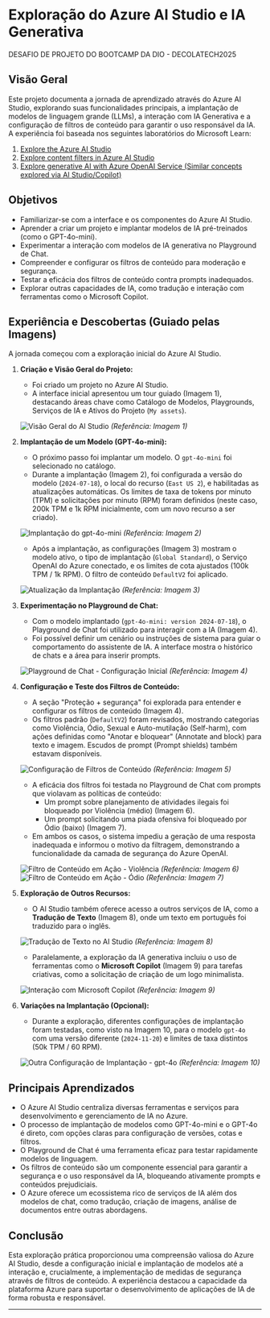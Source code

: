 # Exploração do Azure AI Studio e IA Generativa
DESAFIO DE PROJETO DO BOOTCAMP DA DIO - DECOLATECH2025
## Visão Geral

Este projeto documenta a jornada de aprendizado através do Azure AI Studio, explorando suas funcionalidades principais, a implantação de modelos de linguagem grande (LLMs), a interação com IA Generativa e a configuração de filtros de conteúdo para garantir o uso responsável da IA. A experiência foi baseada nos seguintes laboratórios do Microsoft Learn:

1.  [Explore the Azure AI Studio](https://microsoftlearning.github.io/mslearn-ai-studio/Instructions/01-Explore-ai-studio.html)
2.  [Explore content filters in Azure AI Studio](https://microsoftlearning.github.io/mslearn-ai-studio/Instructions/06-Explore-content-filters.html)
3.  [Explore generative AI with Azure OpenAI Service (Similar concepts explored via AI Studio/Copilot)](https://microsoftlearning.github.io/mslearn-ai-fundamentals/Instructions/Labs/12-generative-ai.html)

## Objetivos

*   Familiarizar-se com a interface e os componentes do Azure AI Studio.
*   Aprender a criar um projeto e implantar modelos de IA pré-treinados (como o GPT-4o-mini).
*   Experimentar a interação com modelos de IA generativa no Playground de Chat.
*   Compreender e configurar os filtros de conteúdo para moderação e segurança.
*   Testar a eficácia dos filtros de conteúdo contra prompts inadequados.
*   Explorar outras capacidades de IA, como tradução e interação com ferramentas como o Microsoft Copilot.

## Experiência e Descobertas (Guiado pelas Imagens)

A jornada começou com a exploração inicial do Azure AI Studio.

1.  **Criação e Visão Geral do Projeto:**
    *   Foi criado um projeto no Azure AI Studio.
    *   A interface inicial apresentou um tour guiado (Imagem 1), destacando áreas chave como Catálogo de Modelos, Playgrounds, Serviços de IA e Ativos do Projeto (`My assets`).

    ![Visão Geral do AI Studio](images/image_2.png) _(Referência: Imagem 1)_

2.  **Implantação de um Modelo (GPT-4o-mini):**
    *   O próximo passo foi implantar um modelo. O `gpt-4o-mini` foi selecionado no catálogo.
    *   Durante a implantação (Imagem 2), foi configurada a versão do modelo (`2024-07-18`), o local do recurso (`East US 2`), e habilitadas as atualizações automáticas. Os limites de taxa de tokens por minuto (TPM) e solicitações por minuto (RPM) foram definidos (neste caso, 200k TPM e 1k RPM inicialmente, com um novo recurso a ser criado).

    ![Implantação do gpt-4o-mini](images/image_7.png) _(Referência: Imagem 2)_

    *   Após a implantação, as configurações (Imagem 3) mostram o modelo ativo, o tipo de implantação (`Global Standard`), o Serviço OpenAI do Azure conectado, e os limites de cota ajustados (100k TPM / 1k RPM). O filtro de conteúdo `DefaultV2` foi aplicado.

    ![Atualização da Implantação](images/image_1.png) _(Referência: Imagem 3)_

3.  **Experimentação no Playground de Chat:**
    *   Com o modelo implantado (`gpt-4o-mini: version 2024-07-18`), o Playground de Chat foi utilizado para interagir com a IA (Imagem 4).
    *   Foi possível definir um cenário ou instruções de sistema para guiar o comportamento do assistente de IA. A interface mostra o histórico de chats e a área para inserir prompts.

    ![Playground de Chat - Configuração Inicial](images/image_3.png) _(Referência: Imagem 4)_

4.  **Configuração e Teste dos Filtros de Conteúdo:**
    *   A seção "Proteção + segurança" foi explorada para entender e configurar os filtros de conteúdo (Imagem 4).
    *   Os filtros padrão (`DefaultV2`) foram revisados, mostrando categorias como Violência, Ódio, Sexual e Auto-mutilação (Self-harm), com ações definidas como "Anotar e bloquear" (Annotate and block) para texto e imagem. Escudos de prompt (Prompt shields) também estavam disponíveis.

    ![Configuração de Filtros de Conteúdo](images/image_4.png) _(Referência: Imagem 5)_

    *   A eficácia dos filtros foi testada no Playground de Chat com prompts que violavam as políticas de conteúdo:
        *   Um prompt sobre planejamento de atividades ilegais foi bloqueado por Violência (médio) (Imagem 6).
        *   Um prompt solicitando uma piada ofensiva foi bloqueado por Ódio (baixo) (Imagem 7).
    *   Em ambos os casos, o sistema impediu a geração de uma resposta inadequada e informou o motivo da filtragem, demonstrando a funcionalidade da camada de segurança do Azure OpenAI.

    ![Filtro de Conteúdo em Ação - Violência](images/image_5.png) _(Referência: Imagem 6)_
    ![Filtro de Conteúdo em Ação - Ódio](images/image_10.png) _(Referência: Imagem 7)_

5.  **Exploração de Outros Recursos:**
    *   O AI Studio também oferece acesso a outros serviços de IA, como a **Tradução de Texto** (Imagem 8), onde um texto em português foi traduzido para o inglês.

    ![Tradução de Texto no AI Studio](images/image_8.png) _(Referência: Imagem 8)_

    *   Paralelamente, a exploração da IA generativa incluiu o uso de ferramentas como o **Microsoft Copilot** (Imagem 9) para tarefas criativas, como a solicitação de criação de um logo minimalista.

    ![Interação com Microsoft Copilot](images/image_6.png) _(Referência: Imagem 9)_

6.  **Variações na Implantação (Opcional):**
    *   Durante a exploração, diferentes configurações de implantação foram testadas, como visto na Imagem 10, para o modelo `gpt-4o` com uma versão diferente (`2024-11-20`) e limites de taxa distintos (50k TPM / 60 RPM).

    ![Outra Configuração de Implantação - gpt-4o](images/image_9.png) _(Referência: Imagem 10)_

## Principais Aprendizados

*   O Azure AI Studio centraliza diversas ferramentas e serviços para desenvolvimento e gerenciamento de IA no Azure.
*   O processo de implantação de modelos como GPT-4o-mini e o GPT-4o é direto, com opções claras para configuração de versões, cotas e filtros.
*   O Playground de Chat é uma ferramenta eficaz para testar rapidamente modelos de linguagem.
*   Os filtros de conteúdo são um componente essencial para garantir a segurança e o uso responsável da IA, bloqueando ativamente prompts e conteúdos prejudiciais.
*   O Azure oferece um ecossistema rico de serviços de IA além dos modelos de chat, como tradução, criação de imagens, análise de documentos entre outras abordagens.

## Conclusão

Esta exploração prática proporcionou uma compreensão valiosa do Azure AI Studio, desde a configuração inicial e implantação de modelos até a interação e, crucialmente, a implementação de medidas de segurança através de filtros de conteúdo. A experiência destacou a capacidade da plataforma Azure para suportar o desenvolvimento de aplicações de IA de forma robusta e responsável.

---
